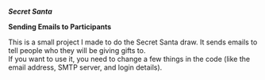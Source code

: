 ***Secret Santa***

**Sending Emails to Participants**

This is a small project I made to do the Secret Santa draw. It sends emails to tell people who they will be giving gifts to.  
If you want to use it, you need to change a few things in the code (like the email address, SMTP server, and login details).
